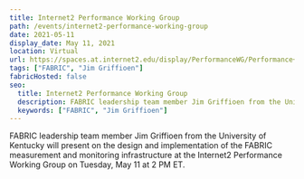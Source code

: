 ```yaml
---
title: Internet2 Performance Working Group
path: /events/internet2-performance-working-group
date: 2021-05-11
display_date: May 11, 2021
location: Virtual
url: https://spaces.at.internet2.edu/display/PerformanceWG/Performance+Working+Group+Home
tags: ["FABRIC", "Jim Griffioen"]
fabricHosted: false
seo:
  title: Internet2 Performance Working Group
  description: FABRIC leadership team member Jim Griffioen from the University of Kentucky will present on the design and implementation of the FABRIC measurement and monitoring infrastructure at the Internet2 Performance Working Group on Tuesday, May 11 at 2 PM ET.
  keywords: ["FABRIC", "Jim Griffioen"]
---
```


FABRIC leadership team member Jim Griffioen from the University of Kentucky will present on the design and implementation of the FABRIC measurement and monitoring infrastructure at the Internet2 Performance Working Group on Tuesday, May 11 at 2 PM ET.
